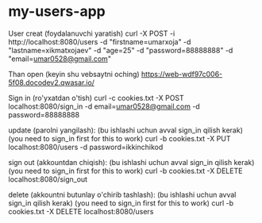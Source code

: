 
# my-users-app
User creat (foydalanuvchi yaratish)
curl -X POST -i http://localhost:8080/users -d "firstname=umarxoja" -d "lastname=xikmatxojaev" -d "age=25" -d "password=88888888" -d "email=umar0528@gmail.com"

Than open (keyin shu vebsaytni oching)
https://web-wdf97c006-5f08.docodev2.qwasar.io/

Sign in (ro'yxatdan o'tish)
curl -c cookies.txt -X POST localhost:8080/sign_in -d email=umar0528@gmail.com -d password=88888888

update (parolni yangilash): (bu ishlashi uchun avval sign_in qilish kerak) (you need to sign_in first for this to work)
curl -b cookies.txt -X PUT localhost:8080/users -d password=ikkinchikod

sign out (akkountdan chiqish): (bu ishlashi uchun avval sign_in qilish kerak) (you need to sign_in first for this to work)
curl -b cookies.txt -X DELETE localhost:8080/sign_out 

delete (akkountni butunlay o'chirib tashlash): (bu ishlashi uchun avval sign_in qilish kerak) (you need to sign_in first for this to work)
curl -b cookies.txt -X DELETE localhost:8080/users

